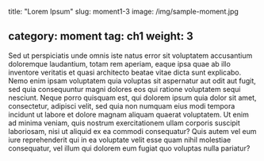 title: "Lorem Ipsum"
slug: moment1-3
image: /img/sample-moment.jpg

category: moment
tag: ch1
weight: 3
---

Sed ut perspiciatis unde omnis iste natus error sit voluptatem accusantium
doloremque laudantium, totam rem aperiam, eaque ipsa quae ab illo inventore
veritatis et quasi architecto beatae vitae dicta sunt explicabo. Nemo enim
ipsam voluptatem quia voluptas sit aspernatur aut odit aut fugit, sed quia
consequuntur magni dolores eos qui ratione voluptatem sequi nesciunt. Neque
porro quisquam est, qui dolorem ipsum quia dolor sit amet, consectetur,
adipisci velit, sed quia non numquam eius modi tempora incidunt ut labore et
dolore magnam aliquam quaerat voluptatem. Ut enim ad minima veniam, quis
nostrum exercitationem ullam corporis suscipit laboriosam, nisi ut aliquid ex
ea commodi consequatur? Quis autem vel eum iure reprehenderit qui in ea
voluptate velit esse quam nihil molestiae consequatur, vel illum qui dolorem
eum fugiat quo voluptas nulla pariatur?
